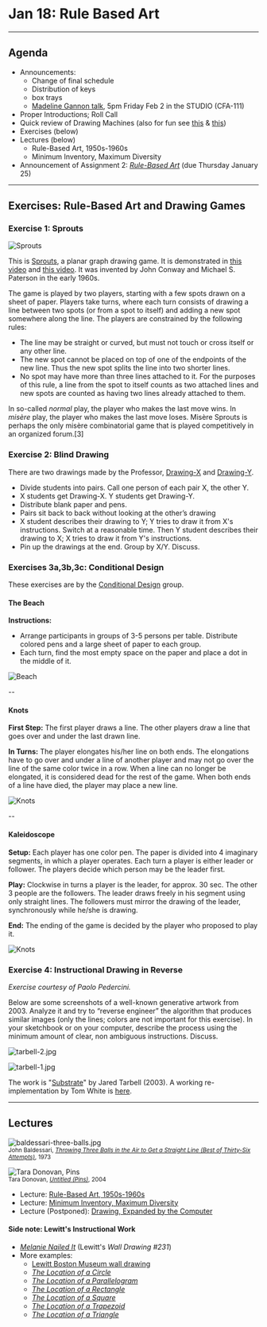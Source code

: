 # Jan 18: Rule Based Art

---

## Agenda

* Announcements: 
	* Change of final schedule
	* Distribution of keys
	* box trays
	* [Madeline Gannon talk](https://studioforcreativeinquiry.org/events/breathing-life-into-machines), 5pm Friday Feb 2 in the STUDIO (CFA-111)
* Proper Introductions; Roll Call
* Quick review of Drawing Machines (also for fun see [this](https://twitter.com/danzeeeeman/status/1747410314839134472) & [this](https://twitter.com/danzeeeeman/status/1747891727468204059))
* Exercises (below)
* Lectures (below)
	* Rule-Based Art, 1950s-1960s
	* Minimum Inventory, Maximum Diversity
* Announcement of Assignment 2: [*Rule-Based Art*](../../assignments/02_rule_based_art/README.md) (due Thursday January 25)

---

## Exercises: Rule-Based Art and Drawing Games

### Exercise 1: Sprouts

![Sprouts](img/sprouts-2spot-game.png)

This is [Sprouts](https://en.wikipedia.org/wiki/Sprouts_(game)), a planar graph drawing game. It is demonstrated in [this video](https://www.youtube.com/watch?v=ZQY4v5GItes) and [this video](https://www.youtube.com/watch?v=bvDkMD6r7pY). It was invented by John Conway and Michael S. Paterson in the early 1960s.

The game is played by two players, starting with a few spots drawn on a sheet of paper. Players take turns, where each turn consists of drawing a line between two spots (or from a spot to itself) and adding a new spot somewhere along the line. The players are constrained by the following rules:

* The line may be straight or curved, but must not touch or cross itself or any other line.
* The new spot cannot be placed on top of one of the endpoints of the new line. Thus the new spot splits the line into two shorter lines.
* No spot may have more than three lines attached to it. For the purposes of this rule, a line from the spot to itself counts as two attached lines and new spots are counted as having two lines already attached to them.

In so-called *normal* play, the player who makes the last move wins. In *misère* play, the player who makes the last move loses. Misère Sprouts is perhaps the only misère combinatorial game that is played competitively in an organized forum.[3]


### Exercise 2: Blind Drawing

There are two drawings made by the Professor, [Drawing-X](img/drawinga.pdf) and [Drawing-Y](img/drawingb.pdf).

* Divide students into pairs. Call one person of each pair X, the other Y.
* X students get Drawing-X. Y students get Drawing-Y.
* Distribute blank paper and pens.
* Pairs sit back to back without looking at the other’s drawing
* X student describes their drawing to Y; Y tries to draw it from X's instructions. Switch at a reasonable time. Then Y student describes their drawing to X; X tries to draw it from Y's instructions.
* Pin up the drawings at the end. Group by X/Y. Discuss.


### Exercises 3a,3b,3c: Conditional Design

These exercises are by the [Conditional Design](http://conditionaldesign.org/) group.


#### The Beach

**Instructions:** 

* Arrange participants in groups of 3-5 persons per table. Distribute colored pens and a large sheet of paper to each group. 
* Each turn, find the most empty space on the paper and place a dot in the middle of it.

![Beach](img/thebeach.jpg)

--

#### Knots

**First Step:** The first player draws a line. The other players draw a line that goes over and under the last drawn line.

**In Turns:** The player elongates his/her line on both ends. The elongations have to go over and under a line of another player and may not go over the line of the same color twice in a row. When a line can no longer be elongated, it is considered dead for the rest of the game. When both ends of a line have died, the player may place a new line.

![Knots](img/knots.jpg)

--

#### Kaleidoscope

**Setup:** Each player has one color pen. The paper is divided into 4 imaginary segments, in which a player operates. Each turn a player is either leader or follower. The players decide which person may be the leader first.

**Play:** Clockwise in turns a player is the leader, for approx. 30 sec. The other 3 people are the followers. The leader draws freely in his segment using only straight lines. The followers must mirror the drawing of the leader, synchronously while he/she is drawing.

**End:** The ending of the game is decided by the player who proposed to play it.

![Knots](img/kaleidoscope.jpg)

### Exercise 4: Instructional Drawing in Reverse

*Exercise courtesy of Paolo Pedercini.*

Below are some screenshots of a well-known generative artwork from 2003. Analyze it and try to “reverse engineer” the algorithm that produces similar images (only the lines; colors are not important for this exercise). In your sketchbook or on your computer, describe the process using the minimum amount of clear, non ambiguous instructions. Discuss.

![tarbell-2.jpg](img/tarbell-2.jpg)

![tarbell-1.jpg](img/tarbell-1.jpg)

The work is "[Substrate](http://www.complexification.net/gallery/machines/substrate/)" by Jared Tarbell (2003). A working re-implementation by Tom White is [here](https://dribnet.github.io/substrate/).

---

## Lectures

![baldessari-three-balls.jpg](img/baldessari-three-balls.jpg)<br /><small>
John Baldessari, [*Throwing Three Balls in the Air to Get a Straight Line (Best of Thirty-Six Attempts)*](https://artmuseum.princeton.edu/collections/objects/135589), 1973</small>

![Tara Donovan, Pins](img/tara_donovan_pins.jpg)<br /><small>Tara Donovan, [*Untitled (Pins)*](https://www.metmuseum.org/art/collection/search/498735), 2004</small>


* Lecture: [Rule-Based Art, 1950s-1960s](https://ems.andrew.cmu.edu/2013_60210a/lectures/lecture-01/index.html)
* Lecture: [Minimum Inventory, Maximum Diversity](https://ems.andrew.cmu.edu/2021s/60210a/deliverables/deliverables-01/absolute-drawings/index.html)
* Lecture (Postponed): [Drawing, Expanded by the Computer](https://github.com/golanlevin/lectures/tree/master/lecture_drawing) 

#### Side note: Lewitt's Instructional Work

* [*Melanie Nailed It*](https://ems.andrew.cmu.edu/2013_60210a/golan/09/02/melanie-nailed-it/index.html) (Lewitt's *Wall Drawing #231*)
* More examples:
	* [Lewitt Boston Museum wall drawing](img/lewitt-boston-wall-drawing.jpg)
	* [*The Location of a Circle*](img/lewitt_circle_cri_000000205810.jpg)	* [*The Location of a Parallelogram*](img/lewitt_parallelogram_cri_000000205814.jpg)	* [*The Location of a Rectangle*](img/lewitt_rectangle_cri_000000205208.jpg)	* [*The Location of a Square*](img/lewitt_square_000000205812.jpg)	* [*The Location of a Trapezoid*](img/lewitt_trapezoid_cri_000000205209.jpg)	* [*The Location of a Triangle*](img/lewitt_triangle_cri_000000205813.jpg)

